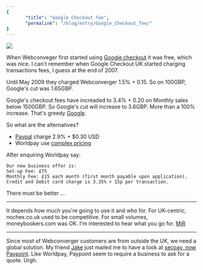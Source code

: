 ```yaml
---
{
       "title": "Google Checkout fee",
       "permalink": "/blog/entry/Google_Checkout_fee/"
}
---
```


<a href="http://www.flickr.com/photos/jamiekitson/3386044172/">
<img src="http://farm4.static.flickr.com/3649/3386044172_601e9a2e9a.jpg">
</a>

When Webconveger first started using [Google
checkout](http://checkout.google.com) it was free, which was nice. I can't
remember when Google Checkout UK started charging transactions fees, I guess at
the end of 2007.

Until May 2009 they charged Webconverger 1.5% + 0.15. So on 100GBP, Google's cut was 1.65GBP.

Google's checkout fees have increaded to 3.4% + 0.20 on Monthly sales below
1500GBP. So Google's cut will increase to 3.6GBP. More than a 100% increase.
That's greedy [Google](http://www.google.com/finance?q=GOOG).

So what are the alternatives?

* [Paypal](http://www.paypal.com/cgi-bin/webscr?cmd=_display-receiving-fees-outside) charge 2.9% + $0.30 USD
* Worldpay use [complex pricing](http://www.worldpay.com/corporate/content.php?page=pricing&c=UK)

After enquiring Worldpay say:

	Our new business offer is:
	Set-up Fee: £75
	Monthly Fee: £15 each month (first month payable upon application).
	Credit and Debit card charge is 3.35% + 15p per transaction.

There must be better ...

----

It depends how much you're going to use it and who for.  For UK-centric, nochex.co.uk used to be competitive.  For small volumes, moneybookers.com was OK.  I'm interested to hear what you go for. [MjR](http://mjr.towers.org.uk/)

----

Since most of Webconverger customers are from outside the UK, we need a global
solution. My friend [Jake](http://twitter.com/jake) just mailed me to have a
look at [secpay, now Paypoint](http://www.paypoint.net/). Like Worldpay,
Paypoint seem to require a business to ask for a quote. Urgh.
